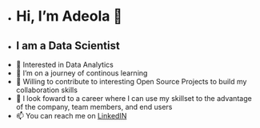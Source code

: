 -  # Hi, I’m Adeola 👋
-  ## I am a Data Scientist
- 👀 Interested in Data Analytics
- 🌱 I’m on a journey of continous learning
- 🤝 Willing to contribute to interesting Open Source Projects to build my collaboration skills
- 🔨 I look foward to a career where I can use my skillset to the advantage of the company, team members, and end users
- 📫 You can reach me on [LinkedIN](https://www.linkedin.com/in/adeola-obakachi-ba1a92277)

<!---
deoinsights/deoinsights is a ✨ special ✨ repository because its `README.md` (this file) appears on your GitHub profile.
You can click the Preview link to take a look at your changes.
--->
